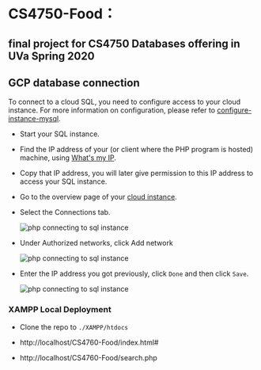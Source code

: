 # CS4750-Food： 
## final project for CS4750 Databases offering in UVa Spring 2020

## GCP database connection 

To connect to a cloud SQL, you need to configure access to your cloud instance. For more information on configuration, please refer to [configure-instance-mysql](https://cloud.google.com/sql/docs/mysql/connect-admin-ip#configure-instance-mysql).

- Start your SQL instance.

- Find the IP address of your (or client where the PHP program is hosted) machine, using [What's my IP](http://ipv4.whatismyv6.com/).

- Copy that IP address, you will later give permission to this IP address to access your SQL instance.

- Go to the overview page of your [cloud instance](https://console.cloud.google.com/sql/instances).

- Select the Connections tab.

  ![php connecting to sql instance](http://www.cs.virginia.edu/~up3f/cs4750/images/gcp-images/gcp-mysql-images/php-gcp-db-gcp-2.png)

- Under Authorized networks, click Add network

  ![php connecting to sql instance](http://www.cs.virginia.edu/~up3f/cs4750/images/gcp-images/gcp-mysql-images/php-gcp-db-gcp-3.png)

- Enter the IP address you got previously, click `Done` and then click `Save`.

  ![php connecting to sql instance](http://www.cs.virginia.edu/~up3f/cs4750/images/gcp-images/gcp-mysql-images/php-gcp-db-gcp-4.png)



### XAMPP Local Deployment

* Clone the repo to `./XAMPP/htdocs`

* http://localhost/CS4760-Food/index.html#

* http://localhost/CS4760-Food/search.php

  
